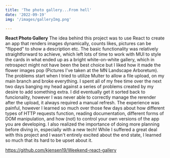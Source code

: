 ```yaml
---
title: 'The photo gallery...From hell'
date: '2022-09-19'
img: '/images/galleryImg.png'

---
```


**React Photo Gallery**
The idea behind this project was to use React to create an app that renders images dynamically, counts likes, pictures can be "flipped" to show a description etc. The basic functionality was relatively straightforward to achieve, which left lots of time to work with MUI to style the cards in what ended up as a bright white-on-white gallery, which in retrospect might not have been the best choice but I liked how it made the flower images pop (Pictures I've taken at the MN Landscape Arboretum). The problems start when I tried to utilize Multer to allow a file upload, on my main branch and broke everything. I spent all of my free time over the next two days banging my head against a series of problems created by my desire to add something extra. I did eventually get it sorted back to funcionality, however I was never able to correctly manage the rerender after the upload, it always required a manual refresh. The experience was painful, however I learned so much over those few days about how different types of HTTP requests function, reading documentation, different forms of DOM manipulation, and how (not) to control your own versions of the app you are developing. I also realized the importance of doing more planning before diving in, especially with a new tech! While I suffered a great deal with this project and I wasn't entirely excited about the end state, I learned so much that its hard to be upset about it.


https://github.com/kjensen19/Weekend-react-gallery